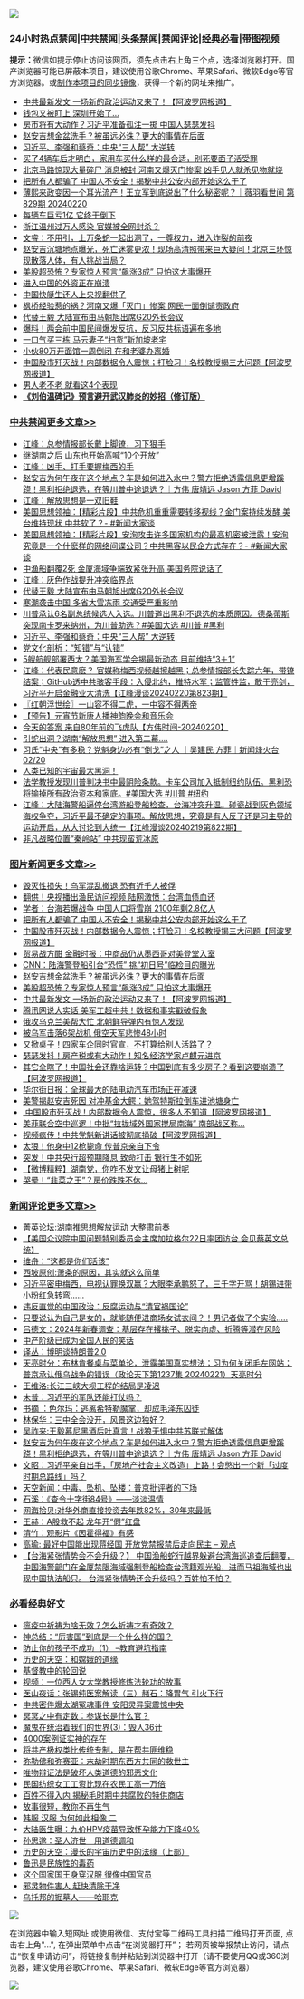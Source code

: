 ![](https://raw.githubusercontent.com/jsvpn/jsproxy/dev/64photo/fqnews-qr.jpg)

<div id="tt">
<h3>24小时热点禁闻|<a href="#%E4%B8%AD%E5%85%B1%E7%A6%81%E9%97%BB%E6%9B%B4%E5%A4%9A%E6%96%87%E7%AB%A0">中共禁闻</a>|<a href="#%E5%9B%BE%E7%89%87%E6%96%B0%E9%97%BB%E6%9B%B4%E5%A4%9A%E6%96%87%E7%AB%A0">头条禁闻</a>|<a href="#%E6%96%B0%E9%97%BB%E8%AF%84%E8%AE%BA%E6%9B%B4%E5%A4%9A%E6%96%87%E7%AB%A0">禁闻评论|<a href="#%E5%BF%85%E7%9C%8B%E7%BB%8F%E5%85%B8%E5%A5%BD%E6%96%87">经典必看</a>|<a href="https://fanb1.xyz/3" target="_blank">带图视频</a></h3>
<div><b>提示：</b>微信如提示停止访问该网页，须先点击右上角三个点，选择浏览器打开。国产浏览器可能已屏蔽本项目，建议使用谷歌Chrome、苹果Safari、微软Edge等官方浏览器。或<a href="%E5%88%B6%E4%BD%9Cgit%E7%A6%81%E9%97%BB%E9%95%9C%E5%83%8F.md">制作本项目的同步镜像</a>，获得一个新的网址来推广。</div>
<ul>

<li><a href="/topimagenews/20240221/2003703.md">中共最新发文 一场新的政治运动又来了！【阿波罗网报道】</a></li>
<li><a href="/cnnews/20240221/2003749.md">钱包又被盯上 深圳开始了…</a></li>
<li><a href="/baitai/20240221/2003813.md">房市将有大动作？习近平准备孤注一掷 中国人瑟瑟发抖</a></li>
<li><a href="/topimagenews/20240221/2003816.md">赵安吉想金盆洗手？被虽远必诛？更大的事情在后面</a></li>
<li><a href="/cbnews/20240221/2003817.md">习近平、李强和蔡奇：中央“三人帮” 大逆转</a></li>
<li><a href="/lifebaike/20240221/2003728.md">买了4辆车后才明白，家用车买什么样的最合适，别死要面子活受罪</a></li>
<li><a href="/comments/20240222/2003888.md">北京马路惊现大量碎尸 消息被封 河南又爆灭门惨案 凶手见人就杀见物就烧</a></li>
<li><a href="/topimagenews/20240222/2003990.md">把所有人都骗了 中国人不安全！揭秘中共公安内部开始这么干了</a></li>
<li><a href="/sohnews/20240221/2003652.md">薄熙来政变因一个耳光流产！王立军到底说出了什么秘密呢？｜薇羽看世间 第829期 20240220</a></li>
<li><a href="/finance/20240221/2003714.md">每辆车巨亏1亿 它终于倒下</a></li>
<li><a href="/baitai/20240222/2003969.md">浙江温州过万人感染 官媒被全网封杀？</a></li>
<li><a href="/sohnews/20240221/2003768.md">文睿：不用引，上万条蛇一起出洞了，一尊权力，进入炸裂的前夜</a></li>
<li><a href="/sohnews/20240222/2003951.md">赵安吉沉塘地点曝光，死亡迷雾更浓！现场高清照带来巨大疑问！北京三环惊现散落人体，有人挑战当局？</a></li>
<li><a href="/topimagenews/20240221/2003725.md">美股超恐怖？专家惊人预言“飙涨3成” 只怕这大事爆开</a></li>
<li><a href="/finance/20240221/2003654.md">进入中国的外资正在崩溃</a></li>
<li><a href="/comments/20240222/2003919.md">中国快艇生还人上央视翻供了</a></li>
<li><a href="/baitai/20240221/2003780.md">枫桥经验惹的祸？河南又爆「灭门」惨案 网民一面倒谴责政府</a></li>
<li><a href="/cbnews/20240221/2003867.md">代替王毅 大陆宣布由马朝旭出席G20外长会议</a></li>
<li><a href="/cnnews/20240221/2003819.md">爆料！两会前中国民间爆发反抗，反习反共标语遍布多地</a></li>
<li><a href="/cnnews/20240221/2003750.md">一口气买三栋 马云妻子“扫货”新加坡老宅</a></li>
<li><a href="/cnnews/20240221/2003718.md">小伙80万开面馆一周倒闭 在和老婆办离婚</a></li>
<li><a href="/topimagenews/20240222/2003972.md">中国股市歼灭战！内部数据令人震惊；打脸习！名校教授揭三大问题【阿波罗网报道】</a></li>
<li><a href="/health/20240221/2003715.md">男人老不老 就看这4个表现</a></li>
<li><b><a href="/comments/20200207/1272816.md" target="_blank">《刘伯温碑记》预言避开武汉肺炎的妙招（修订版）</a></b></li>
</ul>
</div>

<div class="catlist">
<h3><a href="/cbnews/" target="_blank">中共禁闻</a><span><a href="/cbnews/" target="_blank" rel="nofollow">更多文章>></a></span></h3>
<ul>
<li><a href="/cbnews/20240222/2004099.md" target="_blank">江峰：总参情报部长戴上脚镣，习下狠手</a></li>
<li><a href="/cbnews/20240222/2004022.md" target="_blank">继湖南之后 山东也开始高喊“10个开放”</a></li>
<li><a href="/cbnews/20240222/2004020.md" target="_blank">江峰：凶手、打手要握梅西的手</a></li>
<li><a href="/comments/20240222/2004003.md" target="_blank">赵安吉为何午夜在这个地点？车是如何进入水中？警方拒绝透露信息更增蹊跷！黑利拒绝退选，在等川普中途退选？｜方伟 唐靖远 Jason 方菲 David</a></li>
<li><a href="/cbnews/20240222/2003971.md" target="_blank">江峰：解放思想是一双旧鞋</a></li>
<li><a href="/cbnews/20240222/2003967.md" target="_blank">美国思想领袖：【精彩片段】中共危机重重需要转移视线？金门案持续发酵 美台维持现状 中共软了？- #新闻大家谈</a></li>
<li><a href="/cbnews/20240222/2003959.md" target="_blank">美国思想领袖：【精彩片段】安洵攻击许多国家机构的最高机密被泄露！安洵究竟是一个什麽样的网络间谍公司？中共黑客以民企方式存在？- #新闻大家谈</a></li>
<li><a href="/cbnews/20240222/2003891.md" target="_blank">中渔船翻覆2死 金厦海域争端致紧张升高 美国务院说话了</a></li>
<li><a href="/cbnews/20240222/2003882.md" target="_blank">江峰：灰色作战提升冲突临界点</a></li>
<li><a href="/cbnews/20240221/2003867.md" target="_blank">代替王毅 大陆宣布由马朝旭出席G20外长会议</a></li>
<li><a href="/cbnews/20240221/2003848.md" target="_blank">寒潮袭击中国 多省大雪冻雨 交通受严重影响</a></li>
<li><a href="/comments/20240221/2003846.md" target="_blank">川普承认6名副总统候选人入选。川普道出黑利不退选的本质原因。德桑蒂斯突现南卡罗来纳州，为川普助选？#美国大选 #川普 #黑利</a></li>
<li><a href="/cbnews/20240221/2003817.md" target="_blank">习近平、李强和蔡奇：中央“三人帮” 大逆转</a></li>
<li><a href="/cbnews/20240221/2003809.md" target="_blank">党文化剖析：“知错”与“认错”</a></li>
<li><a href="/cbnews/20240221/2003743.md" target="_blank">5艘航舰部署西太？美国海军学会揭最新动态 目前维持“3＋1”</a></li>
<li><a href="/cbnews/20240221/2003665.md" target="_blank">江峰：代表民意麽？ 官媒称梅西视频越擦越黑；总参情报部长失踪六年，带镣结案；GitHub透中共骇客手段：入侵北约，推特水军；监管姓监，敢于亮剑，习近平开启金融业大清洗【江峰漫谈20240220第823期】</a></li>
<li><a href="/cbnews/20240221/2003640.md" target="_blank">〖红朝浮世绘〗一山容不得二虎，一中容不得两帝</a></li>
<li><a href="/cbnews/20240221/2003617.md" target="_blank">【预告】元宵节新唐人播神韵晚会和音乐会</a></li>
<li><a href="/comments/20240221/2003587.md" target="_blank">今天的答案 来自80年前的飞虎队【方伟时间-20240220】</a></li>
<li><a href="/cbnews/20240221/2003575.md" target="_blank">引蛇出洞？湖南“解放思想” 进入第二幕….</a></li>
<li><a href="/comments/20240221/2003547.md" target="_blank">习氏“中央”有多稳？党魁身边必有“倒戈”之人 ｜吴建民 方菲｜新闻烽火台 02/20</a></li>
<li><a href="/comments/20240221/2003528.md" target="_blank">人类已知的宇宙最大黑洞！</a></li>
<li><a href="/comments/20240220/2003374.md" target="_blank">法学教授发现川普判决书中最阴险条款。卡车公司加入抵制纽约队伍。黑利恐将输掉所有政治资本和家底。#美国大选 #川普 #纽约</a></li>
<li><a href="/cbnews/20240220/2003223.md" target="_blank">江峰：大陆海警船逼停台湾游船登船检查，台海冲突升温。碰瓷战到灰色领域海权争夺，习近平最不确定的事项。解放思想，究竟是有人反了还是习主导的运动开启，从大讨论到大统一【江峰漫谈20240219第822期】</a></li>
<li><a href="/cbnews/20240220/2003183.md" target="_blank">非凡战略位置“秦岭站” 中共现蛮荒冰原</a></li>

</ul>
</div>
<div class="catlist">
<h3><a href="/topimagenews/" target="_blank">图片新闻</a><span><a href="/topimagenews/" target="_blank" rel="nofollow">更多文章>></a></span></h3>
<ul>
<li><a href="/topimagenews/20240222/2004049.md" target="_blank">毁灭性损失！乌军混乱撤退 恐有近千人被俘</a></li>
<li><a href="/topimagenews/20240222/2004013.md" target="_blank">翻供！央视播出渔民访问视频 陆网激愤：台湾血债血还</a></li>
<li><a href="/topimagenews/20240222/2004002.md" target="_blank">学者：台海若爆战争 中国人口将雪崩 2100年剩2.8亿人</a></li>
<li><a href="/topimagenews/20240222/2003990.md" target="_blank">把所有人都骗了 中国人不安全！揭秘中共公安内部开始这么干了</a></li>
<li><a href="/topimagenews/20240222/2003972.md" target="_blank">中国股市歼灭战！内部数据令人震惊；打脸习！名校教授揭三大问题【阿波罗网报道】</a></li>
<li><a href="/topimagenews/20240222/2003890.md" target="_blank">贸易战方酣 金融时报：中商品仍从墨西哥对美登堂入室</a></li>
<li><a href="/topimagenews/20240221/2003854.md" target="_blank">CNN：陆海警登船引台“恐慌” 挑“初日号”临检目的曝光</a></li>
<li><a href="/topimagenews/20240221/2003816.md" target="_blank">赵安吉想金盆洗手？被虽远必诛？更大的事情在后面</a></li>
<li><a href="/topimagenews/20240221/2003725.md" target="_blank">美股超恐怖？专家惊人预言“飙涨3成” 只怕这大事爆开</a></li>
<li><a href="/topimagenews/20240221/2003703.md" target="_blank">中共最新发文 一场新的政治运动又来了！【阿波罗网报道】</a></li>
<li><a href="/topimagenews/20240221/2003574.md" target="_blank">腾讯网说大实话 美军工超中共！数据和事实戳破假象</a></li>
<li><a href="/topimagenews/20240221/2003573.md" target="_blank">俄攻乌克兰美帮大忙 北朝鲜导弹内有惊人发现</a></li>
<li><a href="/topimagenews/20240221/2003572.md" target="_blank">被乌军击落6架战机 俄空天军悲惨48小时</a></li>
<li><a href="/topimagenews/20240221/2003548.md" target="_blank">又掀桌子！四家车企同时官宣，不打算给别人活路了？</a></li>
<li><a href="/topimagenews/20240221/2003527.md" target="_blank">瑟瑟发抖！房产税或有大动作！知名经济学家卢麒元进京</a></li>
<li><a href="/topimagenews/20240221/2003511.md" target="_blank">其它全瞎了！中国社会还靠啥运转？中国到底有多少房子？看到这要崩溃了【阿波罗网报道】</a></li>
<li><a href="/topimagenews/20240221/2003397.md" target="_blank">华尔街日报：全球最大的陆电动汽车市场正在减速</a></li>
<li><a href="/topimagenews/20240220/2003387.md" target="_blank">美警揭赵安吉死因 对冲基金大鳄：她驾特斯拉倒车进池塘身亡</a></li>
<li><a href="/topimagenews/20240220/2003296.md" target="_blank"> 中国股市歼灭战！内部数据令人震惊，很多人不知道【阿波罗网报道】</a></li>
<li><a href="/topimagenews/20240220/2003285.md" target="_blank">美菲联合空中巡逻！中批“拉拢域外国家搅局南海” 南部战区称&#8230;</a></li>
<li><a href="/topimagenews/20240220/2003279.md" target="_blank">视频疯传！中共党魁新讲话被彻底捅破【阿波罗网报道】</a></li>
<li><a href="/topimagenews/20240220/2003247.md" target="_blank">太狠！他身中12枪毙命 传普京亲自下令</a></li>
<li><a href="/topimagenews/20240220/2003224.md" target="_blank">突发！中共央行超预期降息 致命打击 银行生不如死</a></li>
<li><a href="/topimagenews/20240220/2003195.md" target="_blank">【微博精粹】湖南党，你咋不发文让母猪上树呢</a></li>
<li><a href="/topimagenews/20240220/2003155.md" target="_blank">哭晕！“韭菜之王”？房价跌跌不休…</a></li>

</ul>
</div>
<div class="catlist">
<h3><a href="/comments/" target="_blank">新闻评论</a><span><a href="/comments/" target="_blank" rel="nofollow">更多文章>></a></span></h3>
<ul>
<li><a href="/comments/20240222/2004110.md" target="_blank">菁英论坛:湖南推思想解放运动 大整肃前奏</a></li>
<li><a href="/comments/20240222/2004108.md" target="_blank">【美国众议院中国问题特别委员会主席加拉格尔22日率团访台 会见蔡英文总统】</a></li>
<li><a href="/comments/20240222/2004094.md" target="_blank">维舟：“这都是你们活该”</a></li>
<li><a href="/comments/20240222/2004093.md" target="_blank">西坡原创:萧条的原因，其实就这么简单</a></li>
<li><a href="/comments/20240222/2004092.md" target="_blank">习近平密电梅西，电视认罪换双赢？大眼李承鹏怒了，三千字开骂！胡锡进带小粉红急转弯……</a></li>
<li><a href="/comments/20240222/2004082.md" target="_blank">违反直觉的中国政治：反腐运动与“清官祸国论”</a></li>
<li><a href="/comments/20240222/2004067.md" target="_blank">只要说认为自己是女的，就能随便进商场女试衣间？！男记者做了个实验…..</a></li>
<li><a href="/comments/20240222/2004066.md" target="_blank">吕德文：2024年新春调查：基层存在撂挑子、脱实向虚、折腾等潜在风险</a></li>
<li><a href="/comments/20240222/2004065.md" target="_blank">中产阶级已成为全国人民的笑话</a></li>
<li><a href="/comments/20240222/2004064.md" target="_blank">译丛：博明谈特朗普2.0</a></li>
<li><a href="/comments/20240222/2004047.md" target="_blank">天亮时分：布林肯餐桌与菜单论，泄露美国真实想法；习为何关闭毛左网站；普京承认俄乌战争的错误（政论天下第1237集 20240221）天亮时分</a></li>
<li><a href="/comments/20240222/2004027.md" target="_blank">王维洛:长江三峡大坝工程的结局是凌迟</a></li>
<li><a href="/comments/20240222/2004026.md" target="_blank">未普：习近平的军队还能打仗吗？</a></li>
<li><a href="/comments/20240222/2004010.md" target="_blank">书摘 ：色尔玛：逃离希特勒魔掌，却成毛泽东囚徒</a></li>
<li><a href="/comments/20240222/2004009.md" target="_blank">林保华：三中全会没开，风景这边独好？</a></li>
<li><a href="/comments/20240222/2004008.md" target="_blank">吴祚来:王毅慕尼黑酒后吐真言！战狼无惧中共苏联式解体</a></li>
<li><a href="/comments/20240222/2004003.md" target="_blank">赵安吉为何午夜在这个地点？车是如何进入水中？警方拒绝透露信息更增蹊跷！黑利拒绝退选，在等川普中途退选？｜方伟 唐靖远 Jason 方菲 David</a></li>
<li><a href="/comments/20240222/2004001.md" target="_blank">文昭：习近平亲自出手，「房地产社会主义改造」上路！会憋出一个新「过度时期总路线」吗？</a></li>
<li><a href="/comments/20240222/2003977.md" target="_blank">天空新闻：中毒、坠机、坠楼：普京批评者的下场</a></li>
<li><a href="/comments/20240222/2003976.md" target="_blank">石溪：《查令十字街84号》——淡淡温情</a></li>
<li><a href="/comments/20240222/2003975.md" target="_blank">网海拾贝:对华外商直接投资去年跌82%，30年来最低</a></li>
<li><a href="/comments/20240222/2003974.md" target="_blank">王赫：A股救不起 龙年开“假”红盘</a></li>
<li><a href="/comments/20240222/2003973.md" target="_blank">清竹：观影片《因霍得福》有感</a></li>
<li><a href="/comments/20240222/2003965.md" target="_blank">高瑜: 最好中国能出现蒋经国 开放党禁报禁后走向民主 &#8211; 观点</a></li>
<li><a href="/comments/20240222/2003958.md" target="_blank">【台海紧张情势会不会升级？】 中国渔船蛇行越界躲避台湾海巡追查后翻覆，中国海警部门在金厦禁限海域强制登船检查台湾籍观光船，进而马祖海域也出现中国执法船只。 台海紧张情势还会升级吗？百姓怕不怕？</a></li>

</ul>
</div>

<div class="catlist">
<h3>必看经典好文</h3>
<ul>
<li><a href="/comments/20200502/1322275.md" target="_blank">瘟疫中祈祷为啥无效？怎么祈祷才有奇效？</a></li>
<li><a href="/comments/20211016/1639471.md" target="_blank">神总结：“厉害国”到底是一个什么样的国？</a></li>
<li><a href="/lifebaike/20230916/1934424.md" target="_blank">防止你的孩子不成功（1） &#8211;教育避坑指南</a></li>
<li><a href="/cbnews/20190219/1083302.md" target="_blank">历史的天空：和嫦娥的道缘</a></li>
<li><a href="/comments/20220503/1727726.md" target="_blank">基督教中的轮回说</a></li>
<li><a href="/comments/20220529/1739017.md" target="_blank">视频：一位西人女大学教授修炼法轮功的故事</a></li>
<li><a href="/comments/20231223/1978148.md" target="_blank">医山夜话：张锡纯医案解读（三）赭石：降胃气 引火下行</a></li>
<li><a href="/ccpdope/20220806/1768044.md" target="_blank">中共密件爆太湖冤魂事件 安阳灵异案震惊中央</a></li>
<li><a href="/tculture/20200812/1378929.md" target="_blank">冥冥之中有定数：参谋长是什么官？</a></li>
<li><a href="/topimagenews/20180521/945342.md" target="_blank">魔鬼在统治着我们的世界(3)：毁人36计</a></li>
<li><a href="/lifebaike/20201113/1430218.md" target="_blank">4000案例证实神的存在</a></li>
<li><a href="/comments/20231214/1974138.md" target="_blank">将共产极权类比传统专制，是在帮共匪维稳</a></li>
<li><a href="/tculture/20200911/132247.md" target="_blank">弥勒佛和弥赛亚：末劫时期东西方共同的救世主</a></li>
<li><a href="/cbnews/20170130/651555.md" target="_blank">唯物辩证法是破坏人类道德的邪恶文化</a></li>
<li><a href="/lifebaike/20200515/1328783.md" target="_blank">民国纺织女工工资比现在农民工高一万倍</a></li>
<li><a href="/lifebaike/20200711/1358994.md" target="_blank">百姓不得入内 揭秘毛时期中共腐败的特供商店</a></li>
<li><a href="/funmedia/20210802/1598610.md" target="_blank">故事很短，教你不再生气</a></li>
<li><a href="/bannedvideo/20220321/1707657.md" target="_blank">韩服 汉服 为何如此相像 二</a></li>
<li><a href="/comments/20231220/1976789.md" target="_blank">大陆医生曝：九价HPV疫苗导致怀孕能力下降40%</a></li>
<li><a href="/comments/20210216/1488350.md" target="_blank">孙思邈：圣人济世　用道德调和</a></li>
<li><a href="/tculture/20121025/73065.md" target="_blank">历史的天空：漫长的宇宙历史中的法缘（上部）</a></li>
<li><a href="/lishi/20130311/666695.md" target="_blank">鲁迅是民族性的毒药</a></li>
<li><a href="/comments/20220611/1744476.md" target="_blank">这个国家国王身穿汉服 很像中国官员</a></li>
<li><a href="/cbnews/20220508/1730049.md" target="_blank">邪灵物件害人 赶快清除干净</a></li>
<li><a href="/lifebaike/20210815/1606781.md" target="_blank">乌托邦的掘墓人——哈耶克</a></li>

</ul>
</div>

![](https://raw.githubusercontent.com/jsvpn/jsproxy/dev/64photo/fqnews-qr.jpg)

在浏览器中输入短网址 或使用微信、支付宝等二维码工具扫描二维码打开页面, 点击右上角"...", 在弹出菜单中点击“在浏览器打开”； 若网页被举报禁止访问，请点击“恢复申请访问”，将链接复制并粘贴到浏览器中打开（请不要使用QQ或360浏览器，建议使用谷歌Chrome、苹果Safari、微软Edge等官方浏览器）

![](https://raw.githubusercontent.com/jsvpn/jsproxy/dev/64photo/wx.jpg)